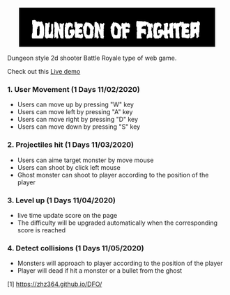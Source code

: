 
<p align="center"><img width="450" height="90" src="./src/images/dfo-logo.PNG"></p>
Dungeon style 2d shooter Battle Royale type of web game. <p> Check out this <a href="https://zhz364.github.io/DFO/">Live demo</a></p>

###  1. User Movement (1 Days 11/02/2020)
* Users can move up by pressing "W" key
* Users can move left by pressing "A" key
* Users can move right by pressing "D" key
* Users can move down by pressing "S" key

###  2. Projectiles hit (1 Days 11/03/2020)
* Users can aime target monster by move mouse
* Users can shoot by click left mouse
* Ghost monster can shoot to player according to the position of the player

###  3. Level up (1 Days 11/04/2020)
* live time update score on the page
* The difficulty will be upgraded automatically when the corresponding score is reached

###  4. Detect collisions (1 Days 11/05/2020)
* Monsters will approach to player according to the position of the player
* Player will dead if hit a monster or a bullet from the ghost

 [1] https://zhz364.github.io/DFO/
